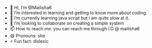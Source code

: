 - 👋 Hi, I’m @Mailisha6
- 👀 I’m interested in learning and getting to know more about coding.
- 🌱 I’m currently learning java script but i am quite slow at  it.
- 💞️ I’m looking to collaborate on creating a simple system
- 📫 How to reach me. you can reach me through I.G @ mailisha6
- 😄 Pronouns: she
- ⚡ Fun fact: dislexic 

<!---
Mailisha6/Mailisha6 is a ✨ special ✨ repository because its `README.md` (this file) appears on your GitHub profile.
You can click the Preview link to take a look at your changes.
--->
